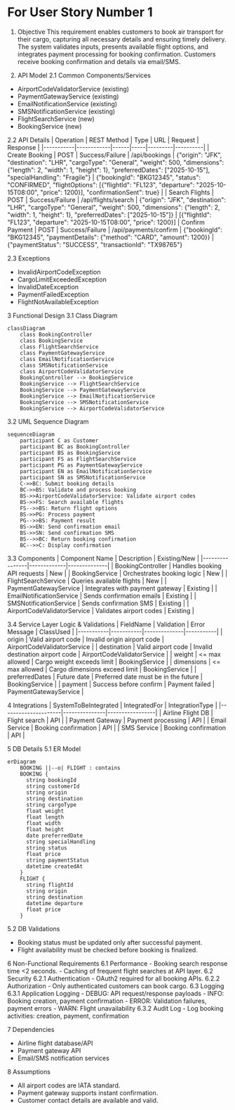 # For User Story Number 1

1. Objective
This requirement enables customers to book air transport for their cargo, capturing all necessary details and ensuring timely delivery. The system validates inputs, presents available flight options, and integrates payment processing for booking confirmation. Customers receive booking confirmation and details via email/SMS.

2. API Model
  2.1 Common Components/Services
  - AirportCodeValidatorService (existing)
  - PaymentGatewayService (existing)
  - EmailNotificationService (existing)
  - SMSNotificationService (existing)
  - FlightSearchService (new)
  - BookingService (new)

  2.2 API Details
  | Operation | REST Method | Type | URL | Request | Response |
  |-----------|------------|------|-----|---------|----------|
  | Create Booking | POST | Success/Failure | /api/bookings | {"origin": "JFK", "destination": "LHR", "cargoType": "General", "weight": 500, "dimensions": {"length": 2, "width": 1, "height": 1}, "preferredDates": ["2025-10-15"], "specialHandling": "Fragile"} | {"bookingId": "BKG12345", "status": "CONFIRMED", "flightOptions": [{"flightId": "FL123", "departure": "2025-10-15T08:00", "price": 1200}], "confirmationSent": true} |
  | Search Flights | POST | Success/Failure | /api/flights/search | {"origin": "JFK", "destination": "LHR", "cargoType": "General", "weight": 500, "dimensions": {"length": 2, "width": 1, "height": 1}, "preferredDates": ["2025-10-15"]} | [{"flightId": "FL123", "departure": "2025-10-15T08:00", "price": 1200}]
  | Confirm Payment | POST | Success/Failure | /api/payments/confirm | {"bookingId": "BKG12345", "paymentDetails": {"method": "CARD", "amount": 1200}} | {"paymentStatus": "SUCCESS", "transactionId": "TX98765"}

  2.3 Exceptions
  - InvalidAirportCodeException
  - CargoLimitExceededException
  - InvalidDateException
  - PaymentFailedException
  - FlightNotAvailableException

3 Functional Design
  3.1 Class Diagram
```mermaid
classDiagram
    class BookingController
    class BookingService
    class FlightSearchService
    class PaymentGatewayService
    class EmailNotificationService
    class SMSNotificationService
    class AirportCodeValidatorService
    BookingController --> BookingService
    BookingService --> FlightSearchService
    BookingService --> PaymentGatewayService
    BookingService --> EmailNotificationService
    BookingService --> SMSNotificationService
    BookingService --> AirportCodeValidatorService
```

  3.2 UML Sequence Diagram
```mermaid
sequenceDiagram
    participant C as Customer
    participant BC as BookingController
    participant BS as BookingService
    participant FS as FlightSearchService
    participant PG as PaymentGatewayService
    participant EN as EmailNotificationService
    participant SN as SMSNotificationService
    C->>BC: Submit booking details
    BC->>BS: Validate and process booking
    BS->>AirportCodeValidatorService: Validate airport codes
    BS->>FS: Search available flights
    FS-->>BS: Return flight options
    BS->>PG: Process payment
    PG-->>BS: Payment result
    BS->>EN: Send confirmation email
    BS->>SN: Send confirmation SMS
    BS-->>BC: Return booking confirmation
    BC-->>C: Display confirmation
```

  3.3 Components
  | Component Name | Description | Existing/New |
  |----------------|-------------|--------------|
  | BookingController | Handles booking API requests | New |
  | BookingService | Orchestrates booking logic | New |
  | FlightSearchService | Queries available flights | New |
  | PaymentGatewayService | Integrates with payment gateway | Existing |
  | EmailNotificationService | Sends confirmation emails | Existing |
  | SMSNotificationService | Sends confirmation SMS | Existing |
  | AirportCodeValidatorService | Validates airport codes | Existing |

  3.4 Service Layer Logic & Validations
  | FieldName | Validation | Error Message | ClassUsed |
  |-----------|-----------|--------------|-----------|
  | origin | Valid airport code | Invalid origin airport code | AirportCodeValidatorService |
  | destination | Valid airport code | Invalid destination airport code | AirportCodeValidatorService |
  | weight | <= max allowed | Cargo weight exceeds limit | BookingService |
  | dimensions | <= max allowed | Cargo dimensions exceed limit | BookingService |
  | preferredDates | Future date | Preferred date must be in the future | BookingService |
  | payment | Success before confirm | Payment failed | PaymentGatewayService |

4 Integrations
  | SystemToBeIntegrated | IntegratedFor | IntegrationType |
  |---------------------|---------------|-----------------|
  | Airline Flight DB | Flight search | API |
  | Payment Gateway | Payment processing | API |
  | Email Service | Booking confirmation | API |
  | SMS Service | Booking confirmation | API |

5 DB Details
  5.1 ER Model
```mermaid
erDiagram
    BOOKING ||--o| FLIGHT : contains
    BOOKING {
      string bookingId
      string customerId
      string origin
      string destination
      string cargoType
      float weight
      float length
      float width
      float height
      date preferredDate
      string specialHandling
      string status
      float price
      string paymentStatus
      datetime createdAt
    }
    FLIGHT {
      string flightId
      string origin
      string destination
      datetime departure
      float price
    }
```

  5.2 DB Validations
  - Booking status must be updated only after successful payment.
  - Flight availability must be checked before booking is finalized.

6 Non-Functional Requirements
  6.1 Performance
    - Booking search response time <2 seconds.
    - Caching of frequent flight searches at API layer.
  6.2 Security
    6.2.1 Authentication
      - OAuth2 required for all booking APIs.
    6.2.2 Authorization
      - Only authenticated customers can book cargo.
  6.3 Logging
    6.3.1 Application Logging
      - DEBUG: API request/response payloads
      - INFO: Booking creation, payment confirmation
      - ERROR: Validation failures, payment errors
      - WARN: Flight unavailability
    6.3.2 Audit Log
      - Log booking activities: creation, payment, confirmation

7 Dependencies
  - Airline flight database/API
  - Payment gateway API
  - Email/SMS notification services

8 Assumptions
  - All airport codes are IATA standard.
  - Payment gateway supports instant confirmation.
  - Customer contact details are available and valid.
